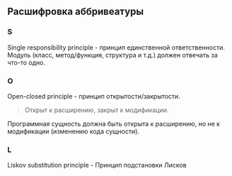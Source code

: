 ## Расшифровка аббривеатуры
### S
Single responsibility principle - принцип единственной ответственности.
Модуль (класс, метод/функция, структура и т.д.) должен отвечать за что-то одно.
### O
Open-closed principle - принцип открытости/закрытости.
> Открыт к расширению, закрыт к модификации.

Программная сущность должна быть открыта к расширению, но не к модификации (изменению кода сущности).
### L
Liskov substitution principle - Принцип подстановки Лисков
